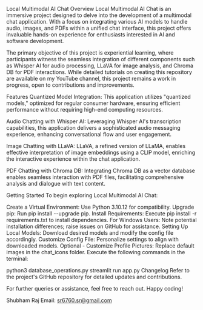 Local Multimodal AI Chat
Overview
Local Multimodal AI Chat is an immersive project designed to delve into the development of a multimodal chat application. With a focus on integrating various AI models to handle audio, images, and PDFs within a unified chat interface, this project offers invaluable hands-on experience for enthusiasts interested in AI and software development.

The primary objective of this project is experiential learning, where participants witness the seamless integration of different components such as Whisper AI for audio processing, LLaVA for image analysis, and Chroma DB for PDF interactions. While detailed tutorials on creating this repository are available on my YouTube channel, this project remains a work in progress, open to contributions and improvements.

Features
Quantized Model Integration: This application utilizes "quantized models," optimized for regular consumer hardware, ensuring efficient performance without requiring high-end computing resources.

Audio Chatting with Whisper AI: Leveraging Whisper AI's transcription capabilities, this application delivers a sophisticated audio messaging experience, enhancing conversational flow and user engagement.

Image Chatting with LLaVA: LLaVA, a refined version of LLaMA, enables effective interpretation of image embeddings using a CLIP model, enriching the interactive experience within the chat application.

PDF Chatting with Chroma DB: Integrating Chroma DB as a vector database enables seamless interaction with PDF files, facilitating comprehensive analysis and dialogue with text content.

Getting Started
To begin exploring Local Multimodal AI Chat:

Create a Virtual Environment: Use Python 3.10.12 for compatibility.
Upgrade pip: Run pip install --upgrade pip.
Install Requirements: Execute pip install -r requirements.txt to install dependencies.
For Windows Users: Note potential installation differences; raise issues on GitHub for assistance.
Setting Up Local Models: Download desired models and modify the config file accordingly.
Customize Config File: Personalize settings to align with downloaded models.
Optional - Customize Profile Pictures: Replace default images in the chat_icons folder.
Execute the following commands in the terminal:


python3 database_operations.py
streamlit run app.py
Changelog
Refer to the project's GitHub repository for detailed updates and contributions.

For further queries or assistance, feel free to reach out. Happy coding!

Shubham Raj
Email: sr6760.sr@gmail.com
